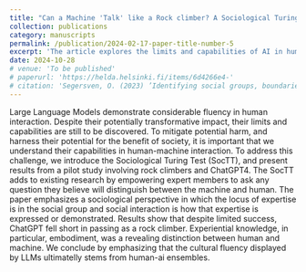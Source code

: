 ```yaml
---
title: "Can a Machine 'Talk' like a Rock climber? A Sociological Turing Test"
collection: publications
category: manuscripts
permalink: /publication/2024-02-17-paper-title-number-5
excerpt: 'The article explores the limits and capabilities of AI in human-machine interaction. Under review'
date: 2024-10-28
# venue: 'To be published'
# paperurl: 'https://helda.helsinki.fi/items/6d4266e4-'
# citation: 'Segersven, O. (2023) ’Identifying social groups, boundaries and cultural competence: An Imitation Game inquiry’, academic dissertation, University of Helsinki'
---
```


Large Language Models demonstrate considerable fluency in human interaction. Despite their potentially transformative impact, their limits and capabilities are still to be discovered. To mitigate potential harm, and harness their potential for the benefit of society, it is important that we understand their capabilities in human-machine interaction. To address this challenge, we introduce the Sociological Turing Test (SocTT), and present results from a pilot study involving rock climbers and ChatGPT4. The SocTT adds to existing research by empowering expert members to ask any question they believe will distinguish between the machine and human. The paper emphasizes a sociological perspective in which the locus of expertise is in the social group and social interaction is how that expertise is expressed or demonstrated. Results show that despite limited success, ChatGPT fell short in passing as a rock climber. Experiential knowledge, in particular, embodiment, was a revealing distinction between human and machine. We conclude by emphasizing that the cultural fluency displayed by LLMs ultimatelly stems from human-ai ensembles.
